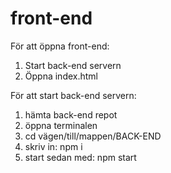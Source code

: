 # front-end

För att öppna front-end:

1. Start back-end servern
2. Öppna index.html

För att start back-end servern:

1. hämta back-end repot
2. öppna terminalen
3. cd vägen/till/mappen/BACK-END
3. skriv in: npm i 
4. start sedan med: npm start